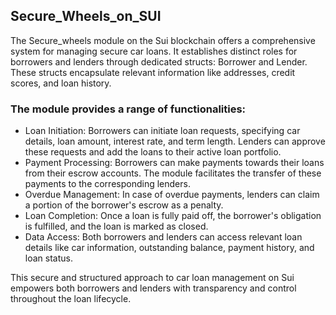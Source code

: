 
## Secure_Wheels_on_SUI
The Secure_wheels module on the Sui blockchain offers a comprehensive system for managing secure car loans. It establishes distinct roles for borrowers and lenders through dedicated structs: Borrower and Lender. These structs encapsulate relevant information like addresses, credit scores, and loan history.

### The module provides a range of functionalities:

- Loan Initiation: Borrowers can initiate loan requests, specifying car details, loan amount, interest rate, and term length. Lenders can approve these requests and add the loans to their active loan portfolio.
- Payment Processing: Borrowers can make payments towards their loans from their escrow accounts. The module facilitates the transfer of these payments to the corresponding lenders.
- Overdue Management: In case of overdue payments, lenders can claim a portion of the borrower's escrow as a penalty.
- Loan Completion: Once a loan is fully paid off, the borrower's obligation is fulfilled, and the loan is marked as closed.
- Data Access: Both borrowers and lenders can access relevant loan details like car information, outstanding balance, payment history, and loan status.

This secure and structured approach to car loan management on Sui empowers both borrowers and lenders with transparency and control throughout the loan lifecycle.